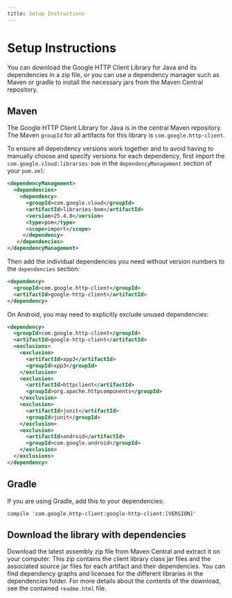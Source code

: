 ```yaml
---
title: Setup Instructions
---
```


# Setup Instructions

You can download the Google HTTP Client Library for Java and its dependencies in a zip file, or you
can use a dependency manager such as Maven or gradle to install the necessary jars from the Maven
Central repository.

## Maven

The Google HTTP Client Library for Java is in the central Maven repository. The Maven `groupId` for
all artifacts for this library is `com.google.http-client`.

To ensure all dependency versions work together and to avoid having to manually choose and specify
versions for each dependency, first import the `com.google.cloud:libraries-bom` in
the `dependencyManagement` section of your `pom.xml`:

```xml
<dependencyManagement>
  <dependencies>
    <dependency>
      <groupId>com.google.cloud</groupId>
      <artifactId>libraries-bom</artifactId>
      <version>25.4.0</version>
      <type>pom</type>
      <scope>import</scope>
     </dependency>
   </dependencies>
</dependencyManagement>
```

Then add the individual dependencies you need without version numbers to the `dependencies`
section:

```xml
<dependency>
  <groupId>com.google.http-client</groupId>
  <artifactId>google-http-client</artifactId>
</dependency>
```

On Android, you may need to explicitly exclude unused dependencies:
```xml
<dependency>
  <groupId>com.google.http-client</groupId>
  <artifactId>google-http-client</artifactId>
  <exclusions>
    <exclusion>
      <artifactId>xpp3</artifactId>
      <groupId>xpp3</groupId>
    </exclusion>
    <exclusion>
      <artifactId>httpclient</artifactId>
      <groupId>org.apache.httpcomponents</groupId>
    </exclusion>
    <exclusion>
      <artifactId>junit</artifactId>
      <groupId>junit</groupId>
    </exclusion>
    <exclusion>
      <artifactId>android</artifactId>
      <groupId>com.google.android</groupId>
    </exclusion>
  </exclusions>
</dependency>
```

## Gradle

If you are using Gradle, add this to your dependencies:

```
compile 'com.google.http-client:google-http-client:[VERSION]'
```

## Download the library with dependencies

Download the latest assembly zip file from Maven Central and extract it on your computer. This zip
contains the client library class jar files and the associated source jar files for each artifact
and their dependencies. You can find dependency graphs and licenses for the different libraries in
the dependencies folder. For more details about the contents of the download, see the contained
`readme.html` file.




